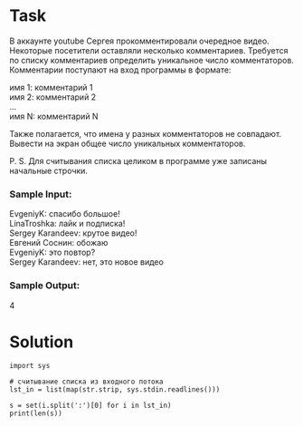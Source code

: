 # Task

В аккаунте youtube Сергея прокомментировали очередное видео. Некоторые посетители оставляли несколько комментариев. Требуется по списку комментариев определить уникальное число комментаторов. Комментарии поступают на вход программы в формате:

имя 1: комментарий 1  
имя 2: комментарий 2  
...  
имя N: комментарий N  

Также полагается, что имена у разных комментаторов не совпадают. Вывести на экран общее число уникальных комментаторов.

P. S. Для считывания списка целиком в программе уже записаны начальные строчки.

### Sample Input:

EvgeniyK: спасибо большое!  
LinaTroshka: лайк и подписка!  
Sergey Karandeev: крутое видео!  
Евгений Соснин: обожаю  
EvgeniyK: это повтор?  
Sergey Karandeev: нет, это новое видео  

### Sample Output:

4

# Solution
```
import sys

# считывание списка из входного потока
lst_in = list(map(str.strip, sys.stdin.readlines()))

s = set(i.split(':')[0] for i in lst_in)
print(len(s))
```